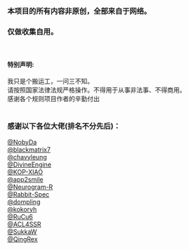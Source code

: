 ### 本项目的所有内容非原创，全部来自于网络。
### 仅做收集自用。   
   
 <br>  

#### 特别声明: 
我只是个搬运工，一问三不知。  
请按照国家法律法规严格操作。不得用于从事非法事、不得商用。   
感谢各个规则项目作者的辛勤付出  
<br>

                         
### 感谢以下各位大佬(排名不分先后)：  

[@NobyDa](https://github.com/NobyDa/Script)   
[@blackmatrix7](https://github.com/blackmatrix7/ios_rule_script)   
[@chavyleung](https://github.com/chavyleung)  
[@DivineEngine](https://github.com/ConnersHua/RuleGo/tree/master)         
[@KOP-XIAO](https://github.com/KOP-XIAO/QuantumultX)   
[@app2smile](https://github.com/app2smile/rules)   
[@Neurogram-R](https://github.com/Neurogram-R/Surge)  
[@Rabbit-Spec](https://github.com/Rabbit-Spec/Surge)   
[@dompling](https://github.com/dompling/Script)  
[@kokoryh](https://github.com/kokoryh/Script)   
[@RuCu6](https://github.com/RuCu6/QuanX)  
[@ACL4SSR](https://github.com/ACL4SSR/ACL4SSR/tree/master)     
[@SukkaW](https://github.com/SukkaW/Surge)  
[@QingRex](https://surge.qingr.moe)    


